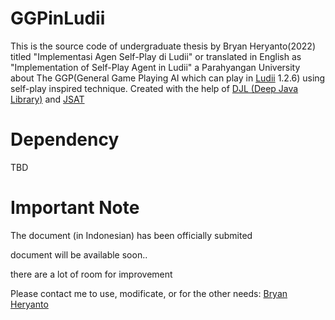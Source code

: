 # GGPinLudii
This is the source code of undergraduate thesis by Bryan Heryanto(2022) titled "Implementasi Agen Self-Play di Ludii" 
or translated in English as "Implementation of Self-Play Agent in Ludii" 
a Parahyangan University about The GGP(General Game Playing AI which can play in [Ludii](https://github.com/Ludeme/Ludii) 1.2.6) using self-play inspired technique.
Created with the help of [DJL (Deep Java Library)](https://github.com/deepjavalibrary/djl) and [JSAT](https://github.com/EdwardRaff/JSAT)

# Dependency

TBD

# Important Note

The document (in Indonesian) has been officially submited

document will be available soon..

there are a lot of room for improvement

Please contact me to use, modificate, or for the other needs:
[Bryan Heryanto](mailto:bryanheryanto@gmail.com)
